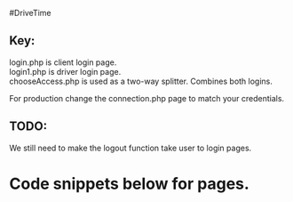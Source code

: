 
#DriveTime
<h2>Key:</h2>
login.php is client login page. <br>
login1.php is driver login page. <br>
chooseAccess.php is used as a two-way splitter. Combines both logins.

For production change the connection.php page to match your credentials. 


<h2>TODO:</h2>
We still need to make the logout function take user to login pages.


<h1>Code snippets below for pages.</h1>







